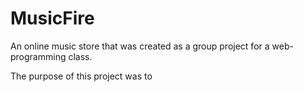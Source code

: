 MusicFire
=========

An online music store that was created as a group project for a web-programming class.

The purpose of this project was to 
